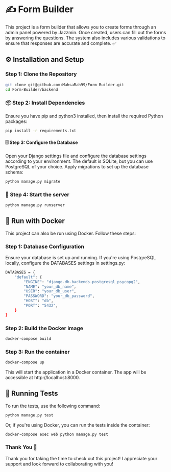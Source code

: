 # ✍️ Form Builder 

This project is a form builder that allows you to create forms through an admin panel powered by Jazzmin. Once created, users can fill out the forms by answering the questions. The system also includes various validations to ensure that responses are accurate and complete. ✅

## ⚙️ Installation and Setup 

### Step 1: Clone the Repository

```bash
git clone git@github.com:MahsaRah99/Form-Builder.git
cd Form-Builder/backend
````

### 📦 Step 2: Install Dependencies 
Ensure you have pip and python3 installed, then install the required Python packages:
````bash
pip install -r requirements.txt
````

#### 🗄️ Step 3: Configure the Database
Open your Django settings file and configure the database settings according to your environment. The default is SQLite, but you can use PostgreSQL of your choice.
Apply migrations to set up the database schema:
````bash
python manage.py migrate
````

### 🚀 Step 4: Start the server
````bash
python manage.py runserver
````

## 🐳 Run with Docker
This project can also be run using Docker. Follow these steps:

### Step 1: Database Configuration
Ensure your database is set up and running. If you're using PostgreSQL locally, configure the DATABASES settings in settings.py:
```bash
DATABASES = {
    "default": {
        "ENGINE": "django.db.backends.postgresql_psycopg2",
        "NAME": "your_db_name",
        "USER": "your_db_user",
        "PASSWORD": "your_db_password",
        "HOST": "db",
        "PORT": "5432",
    }
}
````

### Step 2: Build the Docker image
````bash
docker-compose build
````
### Step 3: Run the container
````bash
docker-compose up
````
This will start the application in a Docker container. The app will be accessible at http://localhost:8000.

## 🧪 Running Tests 
To run the tests, use the following command:
````bash
python manage.py test
````

Or, if you're using Docker, you can run the tests inside the container:
````bash
docker-compose exec web python manage.py test
````

### Thank You 🙏
Thank you for taking the time to check out this project! I appreciate your support and look forward to collaborating with you!


